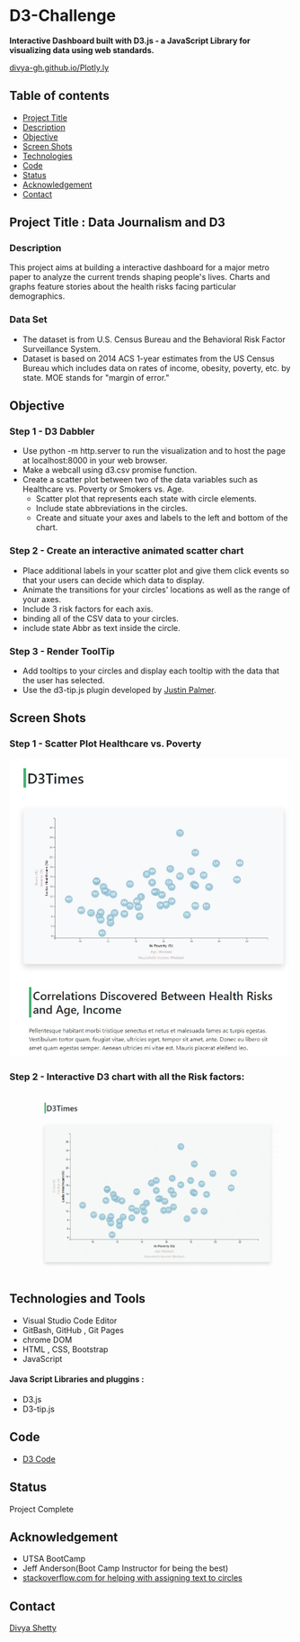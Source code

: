 # D3-Challenge
__Interactive Dashboard built with D3.js - a JavaScript Library  for visualizing data using web standards.__


 [divya-gh.github.io/Plotly.ly](https://divya-gh.github.io/Plotly.ly-Challenge/)


## Table of contents
* [Project Title ](#project-title)
* [Description](#description)
* [Objective](#objective)
* [Screen Shots](#screen-shots)
* [Technologies](#technologies)
* [Code](#code)
* [Status](#status)
* [Acknowledgement ](#acknowledgement )
* [Contact](#contact)


## Project Title : Data Journalism and D3

### Description 
This project aims at building a interactive dashboard for a major metro paper to analyze the current trends shaping people's lives.
Charts and graphs feature stories about the health risks facing particular demographics.

### Data Set
- The dataset is from U.S. Census Bureau and the Behavioral Risk Factor Surveillance System.
-  Dataset is based on 2014 ACS 1-year estimates from the US Census Bureau which includes data on rates of income, obesity, poverty, etc. by state. MOE stands for "margin of error."

## Objective
### Step 1 - D3 Dabbler

- Use python -m http.server to run the visualization and to host the page at localhost:8000 in your web browser.
- Make a webcall using d3.csv promise function.
- Create a scatter plot between two of the data variables such as Healthcare vs. Poverty or Smokers vs. Age.
	* Scatter plot that represents each state with circle elements.
	* Include state abbreviations in the circles.
	* Create and situate your axes and labels to the left and bottom of the chart.

### Step 2 - Create an interactive animated scatter chart

- Place additional labels in your scatter plot and give them click events so that your users can decide which data to display.
- Animate the transitions for your circles' locations as well as the range of your axes.
- Include 3 risk factors for each axis.
- binding all of the CSV data to your circles.
- include state Abbr as text inside the circle.



### Step 3 - Render ToolTip 
- Add tooltips to your circles and display each tooltip with the data that the user has selected. 
- Use the d3-tip.js plugin developed by [Justin Palmer](https://github.com/caged/d3-tip).


## Screen Shots

### Step 1 - Scatter Plot Healthcare vs. Poverty
![Scatter chart](./Images/d3-static.jpg)

### Step 2 - Interactive D3 chart with all the Risk factors:
![Interactive Chart](./Images/d3-challenge.gif)


## Technologies and Tools
* Visual Studio Code Editor
* GitBash, GitHub , Git Pages
* chrome DOM
* HTML , CSS, Bootstrap
* JavaScript
#### Java Script Libraries and pluggins :
* D3.js	
* D3-tip.js
	

## Code 
- [D3 Code](/assets/js/app.js)


## Status
Project Complete

## Acknowledgement 
- UTSA BootCamp
- Jeff Anderson(Boot Camp Instructor for being the best)
- [stackoverflow.com for helping with assigning text to circles](https://stackoverflow.com/questions/44339929/put-text-in-the-middle-of-a-circle-using-d3-js)



## Contact
 [Divya Shetty](https://github.com/divya-gh)
 

